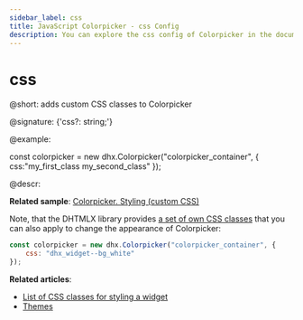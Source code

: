 ```yaml
---
sidebar_label: css
title: JavaScript Colorpicker - css Config 
description: You can explore the css config of Colorpicker in the documentation of the DHTMLX JavaScript UI library. Browse developer guides and API reference, try out code examples and live demos, and download a free 30-day evaluation version of DHTMLX Suite 7.
---
```


# css

@short: adds custom CSS classes to Colorpicker

@signature: {'css?: string;'}

@example:
<style>
    .my_first_class {
        /*some styles*/
    }
 
    .my_second_class {
        /*some styles*/
    }
</style>
 
const colorpicker = new dhx.Colorpicker("colorpicker_container", {
    css:"my_first_class my_second_class"
});

@descr:

**Related sample**: [Colorpicker. Styling (custom CSS)](https://snippet.dhtmlx.com/mnwi3sp0)

Note, that the DHTMLX library provides [a set of own CSS classes](helpers/base_elements.md#list-of-css-classes-for-styling-a-widget) that you can also apply to change the appearance of Colorpicker:

~~~js
const colorpicker = new dhx.Colorpicker("colorpicker_container", {
    css: "dhx_widget--bg_white"
});
~~~

**Related articles**: 
- [List of CSS classes for styling a widget](helpers/base_elements.md#list-of-css-classes-for-styling-a-widget)
- [Themes](themes.md)
